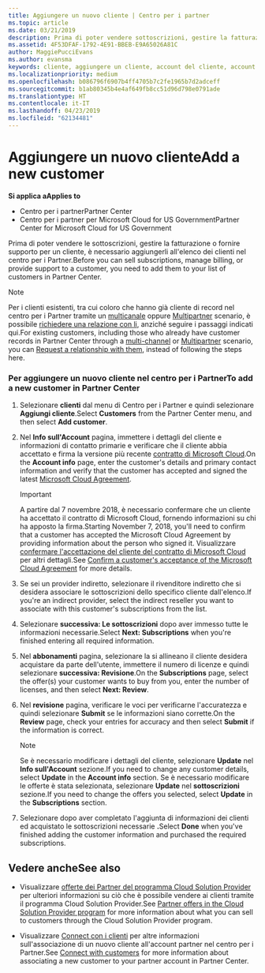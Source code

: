 ```yaml
---
title: Aggiungere un nuovo cliente | Centro per i partner
ms.topic: article
ms.date: 03/21/2019
description: Prima di poter vendere sottoscrizioni, gestire la fatturazione o fornire supporto, devi creare un record per il tuo cliente nel Centro per i partner.
ms.assetid: 4F53DFAF-1792-4E91-BBEB-E9A65026A81C
author: MaggiePucciEvans
ms.author: evansma
keywords: cliente, aggiungere un cliente, account del cliente, account del cliente nel Centro per i partner, clienti, aggiungere i clienti, creare un account del cliente
ms.localizationpriority: medium
ms.openlocfilehash: b086796f6907b4ff4705b7c2fe1965b7d2adceff
ms.sourcegitcommit: b1ab80345b4e4af649fb8cc51d96d798e0791ade
ms.translationtype: HT
ms.contentlocale: it-IT
ms.lasthandoff: 04/23/2019
ms.locfileid: "62134481"
---
```

# <a name="add-a-new-customer"></a><span data-ttu-id="920d6-104">Aggiungere un nuovo cliente</span><span class="sxs-lookup"><span data-stu-id="920d6-104">Add a new customer</span></span>

<span data-ttu-id="920d6-105">**Si applica a**</span><span class="sxs-lookup"><span data-stu-id="920d6-105">**Applies to**</span></span>

-  <span data-ttu-id="920d6-106">Centro per i partner</span><span class="sxs-lookup"><span data-stu-id="920d6-106">Partner Center</span></span>
-  <span data-ttu-id="920d6-107">Centro per i partner per Microsoft Cloud for US Government</span><span class="sxs-lookup"><span data-stu-id="920d6-107">Partner Center for Microsoft Cloud for US Government</span></span>

<span data-ttu-id="920d6-108">Prima di poter vendere le sottoscrizioni, gestire la fatturazione o fornire supporto per un cliente, è necessario aggiungerli all'elenco dei clienti nel centro per i Partner.</span><span class="sxs-lookup"><span data-stu-id="920d6-108">Before you can sell subscriptions, manage billing, or provide support to a customer, you need to add them to your list of customers in Partner  Center.</span></span>

>[!NOTE]
><span data-ttu-id="920d6-109">Per i clienti esistenti, tra cui coloro che hanno già cliente di record nel centro per i Partner tramite un [multicanale](multichannel.md) oppure [Multipartner](multipartner.md) scenario, è possibile [richiedere una relazione con li](request-a-relationship-with-a-customer.md), anziché seguire i passaggi indicati qui.</span><span class="sxs-lookup"><span data-stu-id="920d6-109">For existing customers, including those who already have customer records in Partner Center through a [multi-channel](multichannel.md) or [Multipartner](multipartner.md) scenario, you can [Request a relationship with them](request-a-relationship-with-a-customer.md), instead of following the steps here.</span></span>

### <a name="to-add-a-new-customer-in-partner-center"></a><span data-ttu-id="920d6-110">Per aggiungere un nuovo cliente nel centro per i Partner</span><span class="sxs-lookup"><span data-stu-id="920d6-110">To add a new customer in Partner Center</span></span>

1. <span data-ttu-id="920d6-111">Selezionare **clienti** dal menu di Centro per i Partner e quindi selezionare **Aggiungi cliente**.</span><span class="sxs-lookup"><span data-stu-id="920d6-111">Select **Customers** from the Partner Center menu, and then select **Add customer**.</span></span>

2. <span data-ttu-id="920d6-112">Nel **Info sull'Account** pagina, immettere i dettagli del cliente e informazioni di contatto primarie e verificare che il cliente abbia accettato e firma la versione più recente [contratto di Microsoft Cloud](agreements.md).</span><span class="sxs-lookup"><span data-stu-id="920d6-112">On the **Account info** page, enter the customer's details and primary contact information and verify that the customer has accepted and signed the latest [Microsoft Cloud Agreement](agreements.md).</span></span>

    >[!IMPORTANT]
      > <span data-ttu-id="920d6-113">A partire dal 7 novembre 2018, è necessario confermare che un cliente ha accettato il contratto di Microsoft Cloud, fornendo informazioni su chi ha apposto la firma.</span><span class="sxs-lookup"><span data-stu-id="920d6-113">Starting November 7, 2018, you'll need to confirm that a customer has accepted the Microsoft Cloud Agreement by providing information about the person who signed it.</span></span> <span data-ttu-id="920d6-114">Visualizzare [confermare l'accettazione del cliente del contratto di Microsoft Cloud](confirm-consent.md) per altri dettagli.</span><span class="sxs-lookup"><span data-stu-id="920d6-114">See [Confirm a customer's acceptance of the Microsoft Cloud Agreement](confirm-consent.md) for more details.</span></span>

3. <span data-ttu-id="920d6-115">Se sei un provider indiretto, selezionare il rivenditore indiretto che si desidera associare le sottoscrizioni dello specifico cliente dall'elenco.</span><span class="sxs-lookup"><span data-stu-id="920d6-115">If you're an indirect provider, select the indirect reseller you want to associate with this customer's subscriptions from the list.</span></span>

4. <span data-ttu-id="920d6-116">Selezionare **successiva: Le sottoscrizioni** dopo aver immesso tutte le informazioni necessarie.</span><span class="sxs-lookup"><span data-stu-id="920d6-116">Select **Next: Subscriptions** when you're finished entering all required information.</span></span>

5. <span data-ttu-id="920d6-117">Nel **abbonamenti** pagina, selezionare la si allineano il cliente desidera acquistare da parte dell'utente, immettere il numero di licenze e quindi selezionare **successiva: Revisione**.</span><span class="sxs-lookup"><span data-stu-id="920d6-117">On the **Subscriptions** page, select the offer(s) your customer wants to buy from you, enter the number of licenses, and then select **Next: Review**.</span></span>

6. <span data-ttu-id="920d6-118">Nel **revisione** pagina, verificare le voci per verificarne l'accuratezza e quindi selezionare **Submit** se le informazioni siano corrette.</span><span class="sxs-lookup"><span data-stu-id="920d6-118">On the **Review** page, check your entries for accuracy and then select **Submit** if the information is correct.</span></span>

    >[!NOTE]
    ><span data-ttu-id="920d6-119">Se è necessario modificare i dettagli del cliente, selezionare **Update** nel **Info sull'Account** sezione.</span><span class="sxs-lookup"><span data-stu-id="920d6-119">If you need to change any customer details, select **Update** in the **Account info** section.</span></span> <span data-ttu-id="920d6-120">Se è necessario modificare le offerte è stata selezionata, selezionare **Update** nel **sottoscrizioni** sezione.</span><span class="sxs-lookup"><span data-stu-id="920d6-120">If you need to change the offers you selected, select **Update** in the **Subscriptions** section.</span></span>

7. <span data-ttu-id="920d6-121">Selezionare dopo aver completato l'aggiunta di informazioni dei clienti ed acquistato le sottoscrizioni necessarie **.**</span><span class="sxs-lookup"><span data-stu-id="920d6-121">Select **Done** when you've finished adding the customer information and purchased the required subscriptions.</span></span>

## <a name="see-also"></a><span data-ttu-id="920d6-122">Vedere anche</span><span class="sxs-lookup"><span data-stu-id="920d6-122">See also</span></span>

- <span data-ttu-id="920d6-123">Visualizzare [offerte dei Partner del programma Cloud Solution Provider](csp-offers.md) per ulteriori informazioni su ciò che è possibile vendere ai clienti tramite il programma Cloud Solution Provider.</span><span class="sxs-lookup"><span data-stu-id="920d6-123">See [Partner offers in the Cloud Solution Provider program](csp-offers.md) for more information about what you can sell to customers through the Cloud Solution Provider program.</span></span>

- <span data-ttu-id="920d6-124">Visualizzare [Connect con i clienti](customer-accounts.md) per altre informazioni sull'associazione di un nuovo cliente all'account partner nel centro per i Partner.</span><span class="sxs-lookup"><span data-stu-id="920d6-124">See [Connect with customers](customer-accounts.md) for more information about associating a new customer to your partner account in Partner Center.</span></span>